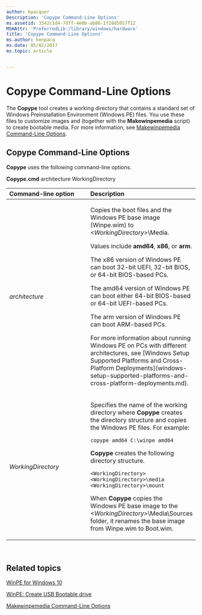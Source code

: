 ```yaml
---
author: kpacquer
Description: 'Copype Command-Line Options'
ms.assetid: 3342c1d4-7dff-4e0b-ab86-1f28d5057f12
MSHAttr: 'PreferredLib:/library/windows/hardware'
title: 'Copype Command-Line Options'
ms.author: kenpacq
ms.date: 05/02/2017
ms.topic: article


---
```


# Copype Command-Line Options


The **Copype** tool creates a working directory that contains a standard set of Windows Preinstallation Environment (Windows PE) files. You use these files to customize images and (together with the **Makewinpemedia** script) to create bootable media. For more information, see [Makewinpemedia Command-Line Options](makewinpemedia-command-line-options.md).

## <span id="Copype_Command-Line_Options"></span><span id="copype_command-line_options"></span><span id="COPYPE_COMMAND-LINE_OPTIONS"></span>Copype Command-Line Options


**Copype** uses the following command-line options.

**Copype.cmd** architecture WorkingDirectory

<table>
<colgroup>
<col width="50%" />
<col width="50%" />
</colgroup>
<thead>
<tr class="header">
<th align="left">Command-line option</th>
<th align="left">Description</th>
</tr>
</thead>
<tbody>
<tr class="odd">
<td align="left"><p><em>architecture</em></p></td>
<td align="left"><p>Copies the boot files and the Windows PE base image (Winpe.wim) to <em>&lt;WorkingDirectory&gt;</em>\Media.</p>
<p>Values include <strong>amd64</strong>, <strong>x86</strong>, or <strong>arm</strong>.</p>
<p>The x86 version of Windows PE can boot 32-bit UEFI, 32-bit BIOS, or 64-bit BIOS-based PCs.</p>
<p>The amd64 version of Windows PE can boot either 64-bit BIOS-based or 64-bit UEFI-based PCs.</p>
<p>The arm version of Windows PE can boot ARM-based PCs.</p>
<p>For more information about running Windows PE on PCs with different architectures, see [Windows Setup Supported Platforms and Cross-Platform Deployments](windows-setup-supported-platforms-and-cross-platform-deployments.md).</p></td>
</tr>
<tr class="even">
<td align="left"><p><em>WorkingDirectory</em></p></td>
<td align="left"><p>Specifies the name of the working directory where <strong>Copype</strong> creates the directory structure and copies the Windows PE files. For example:</p>
<pre class="syntax" space="preserve"><code>copype amd64 C:\winpe_amd64</code></pre>
<p><strong>Copype</strong> creates the following directory structure.</p>
<pre class="syntax" space="preserve"><code>&lt;WorkingDirectory&gt;
&lt;WorkingDirectory&gt;\media
&lt;WorkingDirectory&gt;\mount</code></pre>
<p>When <strong>Copype</strong> copies the Windows PE base image to the <em>&lt;WorkingDirectory&gt;</em>\Media\Sources folder, it renames the base image from Winpe.wim to Boot.wim.</p></td>
</tr>
</tbody>
</table>

 

## <span id="related_topics"></span>Related topics


[WinPE for Windows 10](winpe-intro.md)

[WinPE: Create USB Bootable drive](winpe-create-usb-bootable-drive.md)

[Makewinpemedia Command-Line Options](makewinpemedia-command-line-options.md)

 

 







